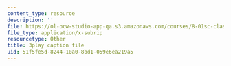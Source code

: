 ```yaml
---
content_type: resource
description: ''
file: https://ol-ocw-studio-app-qa.s3.amazonaws.com/courses/8-01sc-classical-mechanics-fall-2016/51f5fe5d824410a08bd1059e6ea219a5_prCwfSiWuq0.srt
file_type: application/x-subrip
resourcetype: Other
title: 3play caption file
uid: 51f5fe5d-8244-10a0-8bd1-059e6ea219a5
---
```

